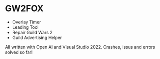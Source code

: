 # GW2FOX

- Overlay Timer
- Leading Tool
- Repair Guild Wars 2
- Guild Advertising Helper


All written with Open AI and Visual Studio 2022.
Crashes, issus and errors solved so far!
